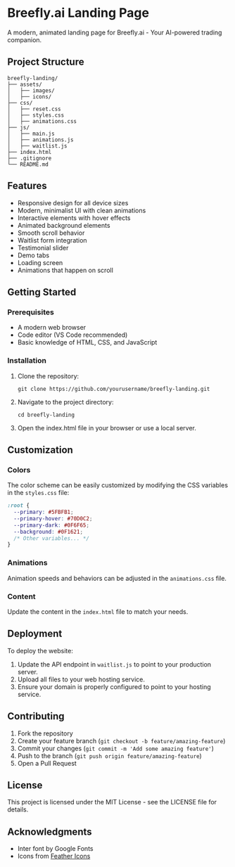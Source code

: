 # Breefly.ai Landing Page

A modern, animated landing page for Breefly.ai - Your AI-powered trading companion.

## Project Structure

```
breefly-landing/
├── assets/
│   ├── images/
│   ├── icons/
├── css/
│   ├── reset.css
│   ├── styles.css
│   ├── animations.css
├── js/
│   ├── main.js
│   ├── animations.js
│   ├── waitlist.js
├── index.html
├── .gitignore
└── README.md
```

## Features

- Responsive design for all device sizes
- Modern, minimalist UI with clean animations
- Interactive elements with hover effects
- Animated background elements
- Smooth scroll behavior
- Waitlist form integration
- Testimonial slider
- Demo tabs
- Loading screen
- Animations that happen on scroll

## Getting Started

### Prerequisites

- A modern web browser
- Code editor (VS Code recommended)
- Basic knowledge of HTML, CSS, and JavaScript

### Installation

1. Clone the repository:
   ```
   git clone https://github.com/yourusername/breefly-landing.git
   ```

2. Navigate to the project directory:
   ```
   cd breefly-landing
   ```

3. Open the index.html file in your browser or use a local server.

## Customization

### Colors

The color scheme can be easily customized by modifying the CSS variables in the `styles.css` file:

```css
:root {
  --primary: #5FBFB1;
  --primary-hover: #70D0C2;
  --primary-dark: #0F6F65;
  --background: #0F1621;
  /* Other variables... */
}
```

### Animations

Animation speeds and behaviors can be adjusted in the `animations.css` file.

### Content

Update the content in the `index.html` file to match your needs.

## Deployment

To deploy the website:

1. Update the API endpoint in `waitlist.js` to point to your production server.
2. Upload all files to your web hosting service.
3. Ensure your domain is properly configured to point to your hosting service.

## Contributing

1. Fork the repository
2. Create your feature branch (`git checkout -b feature/amazing-feature`)
3. Commit your changes (`git commit -m 'Add some amazing feature'`)
4. Push to the branch (`git push origin feature/amazing-feature`)
5. Open a Pull Request

## License

This project is licensed under the MIT License - see the LICENSE file for details.

## Acknowledgments

- Inter font by Google Fonts
- Icons from [Feather Icons](https://feathericons.com/)
